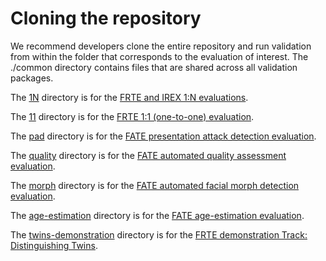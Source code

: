 
# Cloning the repository
We recommend developers clone the entire repository and run validation from within
the folder that corresponds to the evaluation of interest.  The ./common directory
contains files that are shared across all validation packages.

The [1N](https://github.com/usnistgov/frvt/tree/master/1N) directory is for the [FRTE and IREX 1:N evaluations](https://pages.nist.gov/frvt/api/FRVT_IREX_ongoing_1N_api.pdf).

The [11](https://github.com/usnistgov/frvt/tree/master/11) directory is for the [FRTE 1:1 (one-to-one) evaluation](https://pages.nist.gov/frvt/api/FRVT_ongoing_11_api.pdf).

The [pad](https://github.com/usnistgov/frvt/tree/master/pad) directory is for the [FATE presentation attack detection evaluation](https://pages.nist.gov/frvt/api/FRVT_pad_api.pdf).

The [quality](https://github.com/usnistgov/frvt/tree/master/quality) directory is for the [FATE automated quality assessment evaluation](https://pages.nist.gov/frvt/api/FRVT_ongoing_quality_api.pdf).

The [morph](https://github.com/usnistgov/frvt/tree/master/morph) directory is for the [FATE automated facial morph detection evaluation](https://pages.nist.gov/frvt/api/FRVT_ongoing_morph_api.pdf).

The [age-estimation](https://github.com/usnistgov/frvt/tree/master/age-estimation) directory is for the [FATE age-estimation evaluation](https://pages.nist.gov/frvt/api/FATE_AgeEstimation_API_v1.pdf).

The [twins-demonstration](https://github.com/usnistgov/frvt/tree/master/twins-demonstration) directory is for the [FRTE demonstration Track: Distinguishing Twins](https://pages.nist.gov/frvt/api/FRVT_Twins_Demo_concept_v1.pdf).
